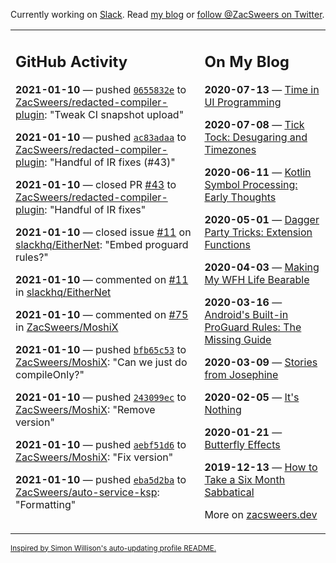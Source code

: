 Currently working on [Slack](https://slack.com/). Read [my blog](https://zacsweers.dev/) or [follow @ZacSweers on Twitter](https://twitter.com/ZacSweers).

<table><tr><td valign="top" width="60%">

## GitHub Activity
<!-- githubActivity starts -->
**2021-01-10** — pushed [`0655832e`](https://github.com/ZacSweers/redacted-compiler-plugin/commit/0655832e46a07fec44231a96dbf02fc25685caee) to [ZacSweers/redacted-compiler-plugin](https://api.github.com/repos/ZacSweers/redacted-compiler-plugin): "Tweak CI snapshot upload"

**2021-01-10** — pushed [`ac83adaa`](https://github.com/ZacSweers/redacted-compiler-plugin/commit/ac83adaabfaeb3500b8b1369acd734a8d2fa3632) to [ZacSweers/redacted-compiler-plugin](https://api.github.com/repos/ZacSweers/redacted-compiler-plugin): "Handful of IR fixes (#43)"

**2021-01-10** — closed PR [#43](https://api.github.com/repos/ZacSweers/redacted-compiler-plugin/pulls/43) to [ZacSweers/redacted-compiler-plugin](https://api.github.com/repos/ZacSweers/redacted-compiler-plugin): "Handful of IR fixes"

**2021-01-10** — closed issue [#11](https://api.github.com/repos/slackhq/EitherNet/issues/11) on [slackhq/EitherNet](https://api.github.com/repos/slackhq/EitherNet): "Embed proguard rules?"

**2021-01-10** — commented on [#11](https://github.com/slackhq/EitherNet/issues/11#issuecomment-757526798) in [slackhq/EitherNet](https://api.github.com/repos/slackhq/EitherNet)

**2021-01-10** — commented on [#75](https://github.com/ZacSweers/MoshiX/pull/75#issuecomment-757428038) in [ZacSweers/MoshiX](https://api.github.com/repos/ZacSweers/MoshiX)

**2021-01-10** — pushed [`bfb65c53`](https://github.com/ZacSweers/MoshiX/commit/bfb65c535e0f0778b0ea33b12319f96b1e64db35) to [ZacSweers/MoshiX](https://api.github.com/repos/ZacSweers/MoshiX): "Can we just do compileOnly?"

**2021-01-10** — pushed [`243099ec`](https://github.com/ZacSweers/MoshiX/commit/243099ec3c0bf1c72e2d0f5edb490b0e3cd76acd) to [ZacSweers/MoshiX](https://api.github.com/repos/ZacSweers/MoshiX): "Remove version"

**2021-01-10** — pushed [`aebf51d6`](https://github.com/ZacSweers/MoshiX/commit/aebf51d6dbc17c8d57591b41054d8f3b128231fb) to [ZacSweers/MoshiX](https://api.github.com/repos/ZacSweers/MoshiX): "Fix version"

**2021-01-10** — pushed [`eba5d2ba`](https://github.com/ZacSweers/auto-service-ksp/commit/eba5d2ba2ab1612df4b4ea1aebd7cca668569bd4) to [ZacSweers/auto-service-ksp](https://api.github.com/repos/ZacSweers/auto-service-ksp): "Formatting"
<!-- githubActivity ends -->
</td><td valign="top" width="40%">

## On My Blog
<!-- blog starts -->
**2020-07-13** — [Time in UI Programming](https://www.zacsweers.dev/time-in-ui/)

**2020-07-08** — [Tick Tock: Desugaring and Timezones](https://www.zacsweers.dev/ticktock-desugaring-timezones/)

**2020-06-11** — [Kotlin Symbol Processing: Early Thoughts](https://www.zacsweers.dev/kotlin-symbol-processor-early-thoughts/)

**2020-05-01** — [Dagger Party Tricks: Extension Functions](https://www.zacsweers.dev/dagger-party-tricks-extension-functions/)

**2020-04-03** — [Making My WFH Life Bearable](https://www.zacsweers.dev/making-wfh-life-bearable/)

**2020-03-16** — [Android's Built-in ProGuard Rules: The Missing Guide](https://www.zacsweers.dev/android-proguard-rules/)

**2020-03-09** — [Stories from Josephine](https://www.zacsweers.dev/stories-from-josephine/)

**2020-02-05** — [It's Nothing](https://www.zacsweers.dev/its-nothing/)

**2020-01-21** — [Butterfly Effects](https://www.zacsweers.dev/butterfly-effects/)

**2019-12-13** — [How to Take a Six Month Sabbatical](https://www.zacsweers.dev/how-to-take-a-six-month-sabbatical/)
<!-- blog ends -->
More on [zacsweers.dev](https://zacsweers.dev/)
</td></tr></table>

<sub><a href="https://simonwillison.net/2020/Jul/10/self-updating-profile-readme/">Inspired by Simon Willison's auto-updating profile README.</a></sub>